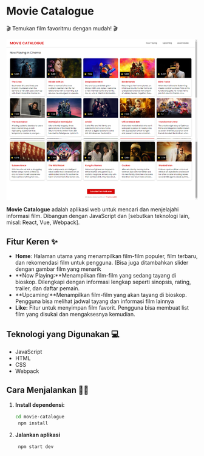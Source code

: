 # Movie Catalogue

🎬 Temukan film favoritmu dengan mudah! 🎬

![Screenshot Aplikasi](https://github.com/alvinsidiq/movie-catalogue/blob/main/src/public/Salinan%20dari%20Salinan%20dari%20Coklat%20Minimalist%20Update%20Harga%20Baru%20Instagram%20Post%20(1).png)

**Movie Catalogue** adalah aplikasi web untuk mencari dan menjelajahi informasi film. Dibangun dengan JavaScript dan  [sebutkan teknologi lain, misal: React, Vue, Webpack].

## Fitur Keren ✨

* **Home**: Halaman utama yang menampilkan film-film populer, film terbaru, dan rekomendasi film untuk pengguna. (Bisa juga ditambahkan slider dengan gambar film yang menarik
* **Now Playing:**Menampilkan film-film yang sedang tayang di bioskop. Dilengkapi dengan informasi lengkap seperti sinopsis, rating, trailer, dan daftar pemain.
* **Upcaming:**Menampilkan film-film yang akan tayang di bioskop. Pengguna bisa melihat jadwal tayang dan informasi film lainnya
* **Like:** Fitur untuk menyimpan film favorit. Pengguna bisa membuat list film yang disukai dan mengaksesnya kemudian.



## Teknologi yang Digunakan 💻

* JavaScript
* HTML
* CSS
* Webpack

## Cara Menjalankan 🏃‍♂️

1. **Install dependensi:**
   ```bash
   cd movie-catalogue
    npm install

2. **Jalankan aplikasi**
   ```bash
    npm start dev 
